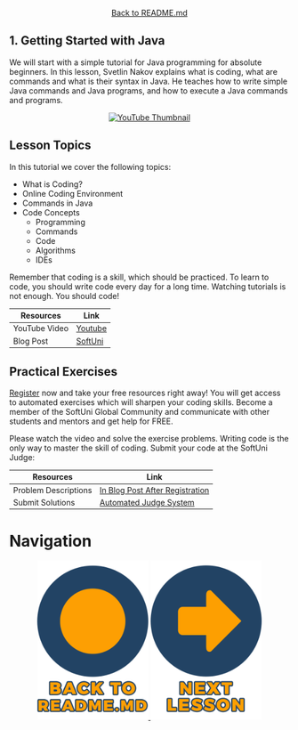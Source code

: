 <p align="center">
  <a href="https://github.com/SoftUni/Free-Java-Certification-Course">
    Back to README.md
  </a>
</p>

## 1. Getting Started with Java

<p>We will start with a simple tutorial for Java programming for absolute beginners. In this lesson, Svetlin Nakov explains what is coding, what are commands and what is their syntax in Java. He teaches how to write simple Java commands and Java programs, and how to execute a Java commands and programs.</p>

<p align="center">
<a href="https://youtu.be/sXM31yfsj04">
    <img src="https://yt-embed.herokuapp.com/embed?v=sXM31yfsj04" alt="YouTube Thumbnail">
 </a>
</p>

## Lesson Topics

In this tutorial we cover the following topics:
* What is Coding?
* Online Coding Environment
* Commands in Java
* Code Concepts
  * Programming
  * Commands
  * Code
  * Algorithms
  * IDEs 
<p>Remember that coding is a skill, which should be practiced. To learn to code, you should write code every day for a long time. Watching tutorials is not enough. You should code! </p>

| Resources | Link |
| ----- | ----- |
| YouTube Video | [Youtube](https://softuni.org/code-lessons/java-basics-tutorial-part-1-getting-started-with-java/) |
| Blog Post | [SoftUni ](https://softuni.org/code-lessons/java-basics-tutorial-part-1-getting-started-with-java/) |

## Practical Exercises
<p> <a href="https://softuni.org/checkout/join-community"> Register</a> now and take your free resources right away! You will get access to automated exercises which will sharpen your coding skills. Become a member of the SoftUni Global Community and communicate with other students and mentors and get help for FREE. </p> 
<p>Please watch the video and solve the exercise problems. Writing code is the only way to master the skill of coding. Submit your code at the SoftUni Judge:</p>

| Resources | Link |
| ----- | ----- |
|  Problem Descriptions | [In Blog Post After Registration](https://softuni.org/code-lessons/java-basics-tutorial-part-1-getting-started-with-java/) |
| Submit Solutions | [Automated Judge System ](https://judge.softuni.org/Contests/3250/Java-Tutorial-Getting-Started-Part-1) |

# Navigation 
<p align="center">
  <!-- <a href="https://github.com/SoftUni/Free-Java-Certification-Course">
    <img src="assets/shared/buttons/arrow-left-text.png" alt="Previous-Button" width="200">
  </a> -->
  <a href="https://github.com/SoftUni/Free-Java-Certification-Course">
    <img src="assets/shared/buttons/home-button-text-2.png" alt="Home-Button" width="200">
  </a>
  <a href="https://github.com/SoftUni/Free-Java-Certification-Course/tree/main/lessons/02-InteliJ-IDEA.md">
    <img src="assets/shared/buttons/arrow-right-text.png" alt="Next-Button" width="200">
  </a>
</p>

<!-- | All Resources | Link |
| ----- | :-----: |
| Lesson Slides | [Presentation](https://softuni.org/wp-content/plugins/pdf-viewer-for-elementor/assets/pdfjs/web/viewer.html?file=https://softuni.org/wp-content/uploads/2021/10/Java-Basics-Tutorial-Part-1-Getting-Started.pdf&embedded=true) |
| Exercises: Problem Description | [Presentation](https://softuni.org/wp-content/plugins/pdf-viewer-for-elementor/assets/pdfjs/web/viewer.html?file=https://softuni.org/wp-content/uploads/2021/10/Java-Basics-Tutorial-Part-1-Getting-Started-Exercises.pdf&embedded=true) |-->